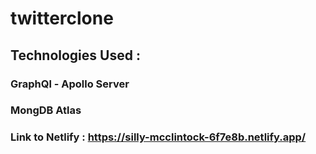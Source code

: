 # twitterclone
## Technologies Used :
### GraphQl - Apollo Server 
### MongDB Atlas 
### Link to Netlify : https://silly-mcclintock-6f7e8b.netlify.app/
